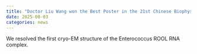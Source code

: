 ```yaml
---
title: "Doctor Liu Wang won the Best Poster in the 21st Chinese Biophysics Congress"
date: 2025-08-03
categories: news
---
```

We resolved the first cryo-EM structure of the Enterococcus ROOL RNA complex.
